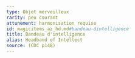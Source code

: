```yaml
---
type: Objet merveilleux
rarity: peu courant
attunement: harmonisation requise
id: magicitems_az_hd.md#bandeau-dintelligence
title: Bandeau d'intelligence
alias: Headband of Intellect
source: (CDC p148)
---
```


